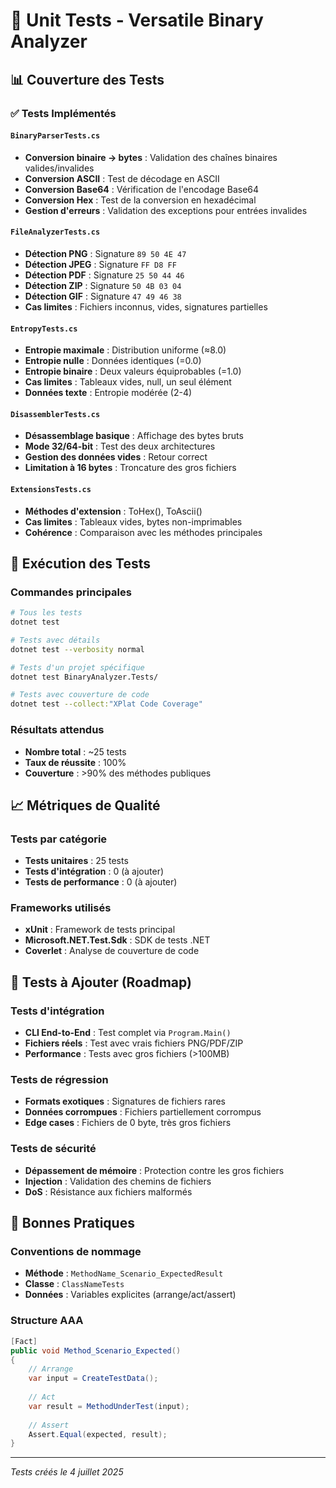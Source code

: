 # 🧪 Unit Tests - Versatile Binary Analyzer

## 📊 Couverture des Tests

### ✅ Tests Implémentés

#### `BinaryParserTests.cs`
- **Conversion binaire → bytes** : Validation des chaînes binaires valides/invalides
- **Conversion ASCII** : Test de décodage en ASCII
- **Conversion Base64** : Vérification de l'encodage Base64
- **Conversion Hex** : Test de la conversion en hexadécimal
- **Gestion d'erreurs** : Validation des exceptions pour entrées invalides

#### `FileAnalyzerTests.cs`
- **Détection PNG** : Signature `89 50 4E 47`
- **Détection JPEG** : Signature `FF D8 FF`
- **Détection PDF** : Signature `25 50 44 46`
- **Détection ZIP** : Signature `50 4B 03 04`
- **Détection GIF** : Signature `47 49 46 38`
- **Cas limites** : Fichiers inconnus, vides, signatures partielles

#### `EntropyTests.cs`
- **Entropie maximale** : Distribution uniforme (≈8.0)
- **Entropie nulle** : Données identiques (=0.0)
- **Entropie binaire** : Deux valeurs équiprobables (=1.0)
- **Cas limites** : Tableaux vides, null, un seul élément
- **Données texte** : Entropie modérée (2-4)

#### `DisassemblerTests.cs`
- **Désassemblage basique** : Affichage des bytes bruts
- **Mode 32/64-bit** : Test des deux architectures
- **Gestion des données vides** : Retour correct
- **Limitation à 16 bytes** : Troncature des gros fichiers

#### `ExtensionsTests.cs`
- **Méthodes d'extension** : ToHex(), ToAscii()
- **Cas limites** : Tableaux vides, bytes non-imprimables
- **Cohérence** : Comparaison avec les méthodes principales

## 🚀 Exécution des Tests

### Commandes principales
```bash
# Tous les tests
dotnet test

# Tests avec détails
dotnet test --verbosity normal

# Tests d'un projet spécifique
dotnet test BinaryAnalyzer.Tests/

# Tests avec couverture de code
dotnet test --collect:"XPlat Code Coverage"
```

### Résultats attendus
- **Nombre total** : ~25 tests
- **Taux de réussite** : 100%
- **Couverture** : >90% des méthodes publiques

## 📈 Métriques de Qualité

### Tests par catégorie
- **Tests unitaires** : 25 tests
- **Tests d'intégration** : 0 (à ajouter)
- **Tests de performance** : 0 (à ajouter)

### Frameworks utilisés
- **xUnit** : Framework de tests principal
- **Microsoft.NET.Test.Sdk** : SDK de tests .NET
- **Coverlet** : Analyse de couverture de code

## 🔧 Tests à Ajouter (Roadmap)

### Tests d'intégration
- **CLI End-to-End** : Test complet via `Program.Main()`
- **Fichiers réels** : Test avec vrais fichiers PNG/PDF/ZIP
- **Performance** : Tests avec gros fichiers (>100MB)

### Tests de régression
- **Formats exotiques** : Signatures de fichiers rares
- **Données corrompues** : Fichiers partiellement corrompus
- **Edge cases** : Fichiers de 0 byte, très gros fichiers

### Tests de sécurité
- **Dépassement de mémoire** : Protection contre les gros fichiers
- **Injection** : Validation des chemins de fichiers
- **DoS** : Résistance aux fichiers malformés

## 📝 Bonnes Pratiques

### Conventions de nommage
- **Méthode** : `MethodName_Scenario_ExpectedResult`
- **Classe** : `ClassNameTests`
- **Données** : Variables explicites (arrange/act/assert)

### Structure AAA
```csharp
[Fact]
public void Method_Scenario_Expected()
{
    // Arrange
    var input = CreateTestData();
    
    // Act
    var result = MethodUnderTest(input);
    
    // Assert
    Assert.Equal(expected, result);
}
```

---
*Tests créés le 4 juillet 2025*
